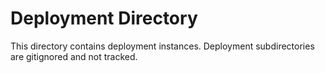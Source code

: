 # Deployment Directory

This directory contains deployment instances.
Deployment subdirectories are gitignored and not tracked.
